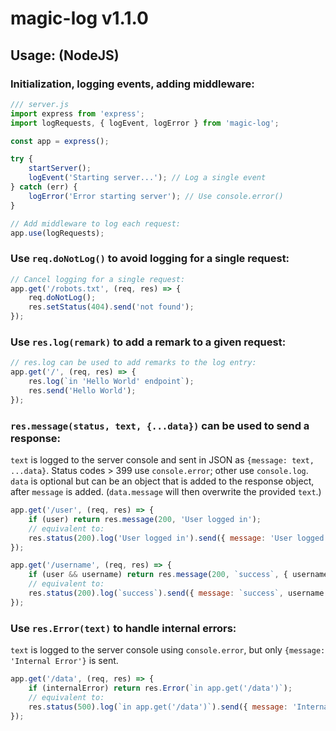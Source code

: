 # magic-log v1.1.0

## Usage: (NodeJS)

### Initialization, logging events, adding middleware:

```javascript
/// server.js
import express from 'express';
import logRequests, { logEvent, logError } from 'magic-log';

const app = express();

try {
    startServer();
    logEvent('Starting server...'); // Log a single event
} catch (err) {
    logError('Error starting server'); // Use console.error()
}

// Add middleware to log each request:
app.use(logRequests);
```

### Use `req.doNotLog()` to avoid logging for a single request:

```javascript
// Cancel logging for a single request:
app.get('/robots.txt', (req, res) => {
    req.doNotLog();
    res.setStatus(404).send('not found');
});
```

### Use `res.log(remark)` to add a remark to a given request:

```javascript
// res.log can be used to add remarks to the log entry:
app.get('/', (req, res) => {
    res.log(`in 'Hello World' endpoint`);
    res.send('Hello World');
});
```

### `res.message(status, text, {...data})` can be used to send a response:

`text` is logged to the server console and sent in JSON as `{message: text, ...data}`. Status codes > 399 use `console.error`; other use `console.log`. `data` is optional but can be an object that is added to the response object, after `message` is added. (`data.message` will then overwrite the provided `text`.)

```javascript
app.get('/user', (req, res) => {
    if (user) return res.message(200, 'User logged in');
    // equivalent to:
    res.status(200).log('User logged in').send({ message: 'User logged in' });
});

app.get('/username', (req, res) => {
    if (user && username) return res.message(200, `success`, { username });
    // equivalent to:
    res.status(200).log(`success`).send({ message: `success`, username });
});
```

### Use `res.Error(text)` to handle internal errors:

`text` is logged to the server console using `console.error`, but only `{message: 'Internal Error'}` is sent.

```javascript
app.get('/data', (req, res) => {
    if (internalError) return res.Error(`in app.get('/data')`);
    // equivalent to:
    res.status(500).log(`in app.get('/data')`).send({ message: 'Internal Error' });
});
```
